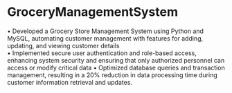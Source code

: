 # GroceryManagementSystem

•	Developed a Grocery Store Management System using Python and MySQL, automating customer management with features for adding, updating, and viewing customer details </br>
•	Implemented secure user authentication and role-based access, enhancing system security and ensuring that only authorized personnel can access or modify critical data
•	Optimized database queries and transaction management, resulting in a 20% reduction in data processing time during customer information retrieval and updates.
